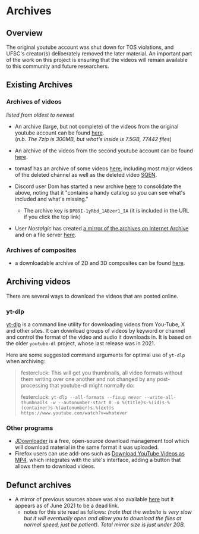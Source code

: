 
# Archives

## Overview

The original youtube account was shut down for TOS violations, and UFSC's creator(s) deliberately removed the later material.
An important part of the work on this project is ensuring that the
videos will remain available to this community and future researchers.

## Existing Archives

### Archives of videos

*listed from oldest to newest*

* An archive (large, but not complete) of the videos from the original youtube account can be found [here](http://www.mediafire.com/?94a040t5vwsprwx).<br/>(*n.b. The 7zip is 300MB, but what's inside is 7.5GB, 77442 files*)

* An archive of the videos from the second youtube account can be found [here](https://mega.nz/#F!ThAi2TZT!kFlgV0_JDaFeQdVWmJG7bg).

* tomasf has an archive of some videos [here](http://tomasf.se/projects/semi/videos/), including most major videos of the deleted channel as well as the deleted video [SQEN](SQEN "wikilink").

* Discord user Dom has started a new archive [here](https://mega.nz/folder/yQw2RaoR#DP89I-1yRbd_1ABzer1_IA) to consolidate the above, noting that it "contains a handy catalog so you can see what's included and what's missing."
  * The archive key is `DP89I-1yRbd_1ABzer1_IA` (it is included in the URL if you click the top link)

* User *Nostalgic* has created [a mirror of the archives on Internet Archive](https://archive.org/details/unfavorable-semicircle-archive) and on a file server [here](https://f.hitscan.org/ufsc).

### Archives of composites

* a downloadable archive of 2D and 3D composites can be found [here](composites-2021-04-28.zip "wikilink").

## Archiving videos

There are several ways to download the videos that are posted online.

### yt-dlp

[yt-dlp](https://github.com/yt-dlp/yt-dlp) is a command line utility for downloading videos from You-Tube, X and other sites. It can download groups of videos by keyword or channel and control the format of the video and audio it downloads in. It is based on the older `youtube-dl` project, whose last release was in 2021.

Here are some suggested command arguments for optimal use of `yt-dlp` when archiving:

> festercluck: This will get you thumbnails, all video formats without them writing over one another and not changed by any post-processing that youtube-dl might normally do:
> 
> festercluck: `yt-dlp --all-formats --fixup never --write-all-thumbnails -w --autonumber-start 0 -o %(title)s-%(id)s-%(container)s-%(autonumber)s.%(ext)s https://www.youtube.com/watch?v=whatever`

### Other programs

- [JDownloader](http://jdownloader.org/) is a free, open-source download management tool which will download material in the same format it was uploaded.
- Firefox users can use add-ons such as [Download YouTube Videos as MP4](https://github.com/gantt/downloadyoutube), which integrates with the site's interface, adding a button that allows them to download videos.

## Defunct archives 

* A mirror of previous sources above was also available [here](https://ufsc1654.blaucloud.de/index.php/s/ldXZzjZVuLPAXS0) but it appears as of June 2021 to be a dead link.
  * notes for this site read as follows: *(note that the website is very slow but it will eventually open and allow you to download the files at normal speed, just be patient). Total mirror size is just under 2GB.*
